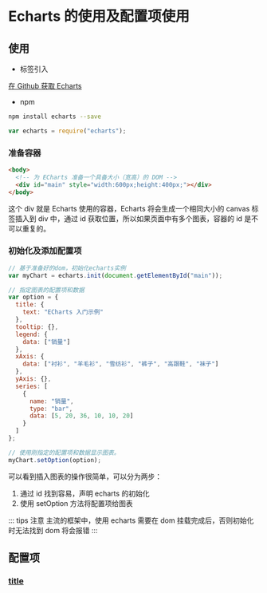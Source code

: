 # Echarts 的使用及配置项使用

## 使用

- 标签引入

[在 Github 获取 Echarts](https://github.com/apache/incubator-echarts/releases)

- npm

```sh
npm install echarts --save
```

```js
var echarts = require("echarts");
```

### 准备容器

```html
<body>
  <!-- 为 ECharts 准备一个具备大小（宽高）的 DOM -->
  <div id="main" style="width:600px;height:400px;"></div>
</body>
```

这个 div 就是 Echarts 使用的容器，Echarts 将会生成一个相同大小的 canvas 标签插入到 div 中，通过 id 获取位置，所以如果页面中有多个图表，容器的 id 是不可以重复的。

### 初始化及添加配置项

```js
// 基于准备好的dom，初始化echarts实例
var myChart = echarts.init(document.getElementById("main"));

// 指定图表的配置项和数据
var option = {
  title: {
    text: "ECharts 入门示例"
  },
  tooltip: {},
  legend: {
    data: ["销量"]
  },
  xAxis: {
    data: ["衬衫", "羊毛衫", "雪纺衫", "裤子", "高跟鞋", "袜子"]
  },
  yAxis: {},
  series: [
    {
      name: "销量",
      type: "bar",
      data: [5, 20, 36, 10, 10, 20]
    }
  ]
};

// 使用刚指定的配置项和数据显示图表。
myChart.setOption(option);
```

可以看到插入图表的操作很简单，可以分为两步：

1. 通过 id 找到容易，声明 echarts 的初始化
2. 使用 setOption 方法将配置项给图表

::: tips 注意
主流的框架中，使用 echarts 需要在 dom 挂载完成后，否则初始化时无法找到 dom 将会报错
:::

## 配置项

### [title](https://echarts.apache.org/zh/option.html#title)
